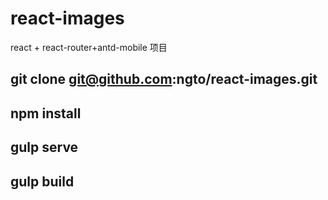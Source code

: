 # react-images
react + react-router+antd-mobile 项目
## git clone git@github.com:ngto/react-images.git
## npm install
## gulp serve 
## gulp build
